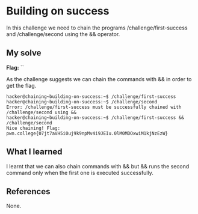 # Building on success

In this challenge we need to chain the programs /challenge/first-success and /challenge/second using the && operator.

## My solve
**Flag:** ``

As the challenge suggests we can chain the commands with && in order to get the flag.

```
hacker@chaining~building-on-success:~$ /challenge/first-success
hacker@chaining~building-on-success:~$ /challenge/second
Error: /challenge/first-success must be successfully chained with 
/challenge/second using &&
hacker@chaining~building-on-success:~$ /challenge/first-success && /challenge/second
Nice chaining! Flag: pwn.college{07jt7aVH5i0uj9k9npMv4i9JEIu.0lM0MDOxwiM1kjNzEzW}
```

## What I learned

I learnt that we can also chain commands with && but && runs the second command only when the first one is executed 
successfully.

## References 
None.

